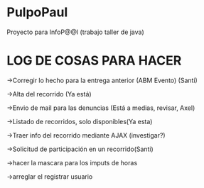 PulpoPaul
=========
Proyecto para InfoP@@l (trabajo taller de java)


LOG DE COSAS PARA HACER
=======================
->Corregir lo hecho para la entrega anterior (ABM Evento) (Santi)

->Alta del recorrido (Ya está)

->Envio de mail para las denuncias (Está a medias, revisar, Axel)

->Listado de recorridos, solo disponibles(Ya esta)

->Traer info del recorrido mediante AJAX (investigar?)

->Solicitud de participación en un recorrido(Santi)

->hacer la mascara para los imputs de horas

->arreglar el registrar usuario
